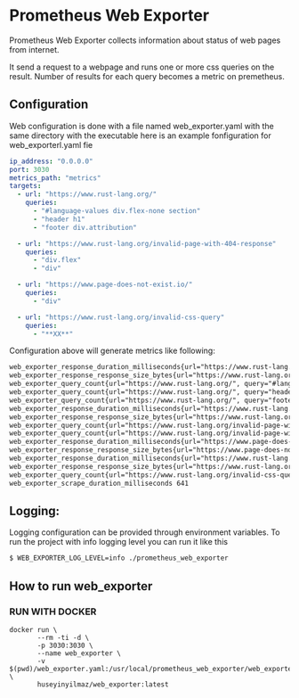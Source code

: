 # Prometheus Web Exporter

Prometheus Web Exporter collects information about status of web pages from internet.

It send a request to a webpage and runs one or more css queries on the result. Number of results for each query becomes a metric on premetheus.

## Configuration
   Web configuration is done with a file named web_exporter.yaml with the same directory with the executable here is an example fonfiguration for web_exporterl.yaml fie

``` yaml
ip_address: "0.0.0.0"
port: 3030
metrics_path: "metrics"
targets:
  - url: "https://www.rust-lang.org/"
    queries:
      - "#language-values div.flex-none section"
      - "header h1"
      - "footer div.attribution"

  - url: "https://www.rust-lang.org/invalid-page-with-404-response"
    queries:
      - "div.flex"
      - "div"

  - url: "https://www.page-does-not-exist.io/"
    queries:
      - "div"

  - url: "https://www.rust-lang.org/invalid-css-query"
    queries:
      - "**XX**"
```

Configuration above will generate metrics like following:

``` txt
web_exporter_response_duration_milliseconds{url="https://www.rust-lang.org/", status=200, error=0} 640
web_exporter_response_response_size_bytes{url="https://www.rust-lang.org/", status=200, error=0} 19220
web_exporter_query_count{url="https://www.rust-lang.org/", query="#language-values div.flex-none section", status=200, error=0} 3
web_exporter_query_count{url="https://www.rust-lang.org/", query="header h1", status=200, error=0} 1
web_exporter_query_count{url="https://www.rust-lang.org/", query="footer div.attribution", status=200, error=0} 1
web_exporter_response_duration_milliseconds{url="https://www.rust-lang.org/invalid-page-with-404-response", status=404, error=0} 292
web_exporter_response_response_size_bytes{url="https://www.rust-lang.org/invalid-page-with-404-response", status=404, error=0} 8244
web_exporter_query_count{url="https://www.rust-lang.org/invalid-page-with-404-response", query="div.flex", status=404, error=0} 6
web_exporter_query_count{url="https://www.rust-lang.org/invalid-page-with-404-response", query="div", status=404, error=0} 14
web_exporter_response_duration_milliseconds{url="https://www.page-does-not-exist.io/", status=0, error=1} 270
web_exporter_response_response_size_bytes{url="https://www.page-does-not-exist.io/", status=0, error=1} 0
web_exporter_response_duration_milliseconds{url="https://www.rust-lang.org/invalid-css-query", status=404, error=0} 306
web_exporter_response_response_size_bytes{url="https://www.rust-lang.org/invalid-css-query", status=404, error=0} 8244
web_exporter_query_count{url="https://www.rust-lang.org/invalid-css-query", query="**XX**", status=404, error=0} 0
web_exporter_scrape_duration_milliseconds 641
```

## Logging:
Logging configuration can be provided through environment variables. To run the project with info logging level you can run it like this

``` bash
$ WEB_EXPORTER_LOG_LEVEL=info ./prometheus_web_exporter
```
## How to run web_exporter
### RUN WITH DOCKER

```
docker run \
       --rm -ti -d \
       -p 3030:3030 \
       --name web_exporter \
       -v $(pwd)/web_exporter.yaml:/usr/local/prometheus_web_exporter/web_exporter.yaml \
       huseyinyilmaz/web_exporter:latest
```
